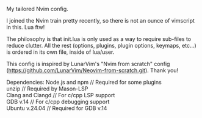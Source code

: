 My tailored Nvim config.

I joined the Nvim train pretty recently, so there is not an ounce of vimscript in this. Lua ftw!

The philosophy is that init.lua is only used as a way to require sub-files to reduce clutter.
All the rest (options, plugins, plugin options, keymaps, etc...) is ordered in its own file, inside of lua/user.

This config is inspired by LunarVim's "Nvim from scratch" config (https://github.com/LunarVim/Neovim-from-scratch.git). Thank you!

Dependencies:
Node.js and npm // Required for some plugins   
unzip // Required by Mason-LSP   
Clang and Clangd // For c/cpp LSP support   
GDB v.14 // For c/cpp debugging support   
Ubuntu v.24.04 // Required for GDB v.14   
